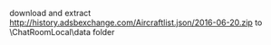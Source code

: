 download and extract http://history.adsbexchange.com/Aircraftlist.json/2016-06-20.zip to \ChatRoomLocal\data folder

